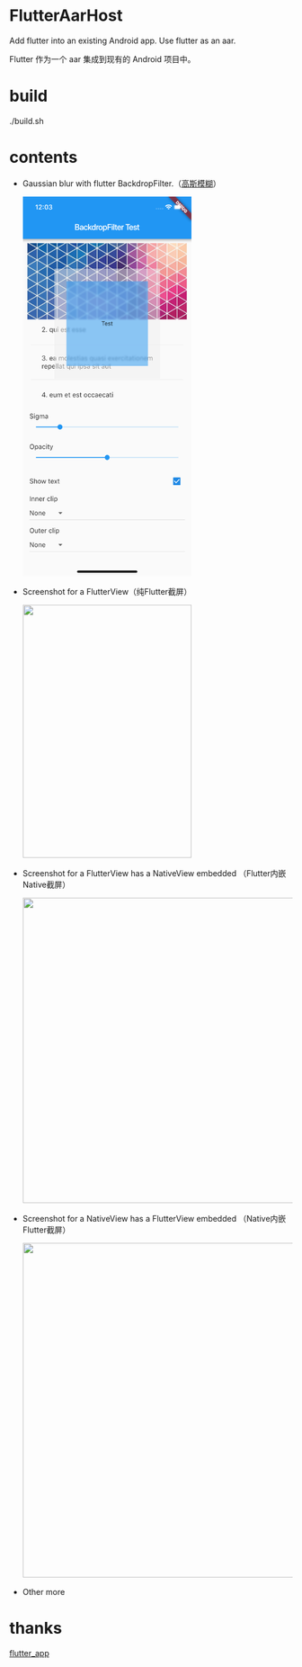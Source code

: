 # FlutterAarHost
Add flutter into an existing Android app. Use flutter as an aar.

Flutter 作为一个 aar 集成到现有的 Android 项目中。

# build
./build.sh

# contents
- Gaussian blur with flutter BackdropFilter.（[高斯模糊](https://github.com/zhaoya188/FlutterBlurDemo)）
  <div><img width="300" height="675" src="https://github.com/zhaoya188/FlutterBlurDemo/raw/master/ScreenShot.png"/></div>

- Screenshot for a FlutterView（纯Flutter截屏）
  <div><img width="300" height="450" src="https://github.com/zhaoya188/flutter_app/raw/master/screenshot/screenshot-screenshot.png"/></div>

- Screenshot for a FlutterView has a NativeView embedded （Flutter内嵌Native截屏）
  <div><img width="728" height="543" src="https://github.com/zhaoya188/flutter_app/raw/master/screenshot/screenshot-flutter-embeded-native.png"/></div>

- Screenshot for a NativeView has a FlutterView embedded （Native内嵌Flutter截屏）
  <div><img width="782" height="595" src="https://github.com/zhaoya188/flutter_app/raw/master/screenshot/screenshot-native-embeded-flutter.png"/></div>

- Other more

# thanks
[flutter_app](https://github.com/zhaoya188/flutter_app)
